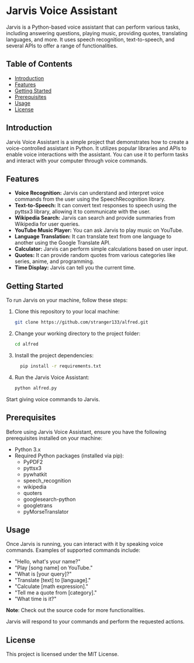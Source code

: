 # Jarvis Voice Assistant

Jarvis is a Python-based voice assistant that can perform various tasks, including answering questions, playing music, providing quotes, translating languages, and more. It uses speech recognition, text-to-speech, and several APIs to offer a range of functionalities.

## Table of Contents

- [Introduction](#introduction)
- [Features](#features)
- [Getting Started](#getting-started)
- [Prerequisites](#prerequisites)
- [Usage](#usage)
- [License](#license)

## Introduction

Jarvis Voice Assistant is a simple project that demonstrates how to create a voice-controlled assistant in Python. It utilizes popular libraries and APIs to enable voice interactions with the assistant. You can use it to perform tasks and interact with your computer through voice commands.

## Features

- **Voice Recognition:** Jarvis can understand and interpret voice commands from the user using the SpeechRecognition library.
- **Text-to-Speech:** It can convert text responses to speech using the pyttsx3 library, allowing it to communicate with the user.
- **Wikipedia Search:** Jarvis can search and provide summaries from Wikipedia for user queries.
- **YouTube Music Player:** You can ask Jarvis to play music on YouTube.
- **Language Translation:** It can translate text from one language to another using the Google Translate API.
- **Calculator:** Jarvis can perform simple calculations based on user input.
- **Quotes:** It can provide random quotes from various categories like series, anime, and programming.
- **Time Display:** Jarvis can tell you the current time.

## Getting Started

To run Jarvis on your machine, follow these steps:

1. Clone this repository to your local machine:

   ```bash
   git clone https://github.com/stranger133/alfred.git

2. Change your working directory to the project folder:

    ```bash
    cd alfred

3. Install the project dependencies:
    ```bash
      pip install -r requirements.txt

4. Run the Jarvis Voice Assistant:

    ```bash
    python alfred.py

Start giving voice commands to Jarvis.

## Prerequisites

Before using Jarvis Voice Assistant, ensure you have the following prerequisites installed on your machine:

- Python 3.x
- Required Python packages (installed via pip):
  - PyPDF2
  - pyttsx3
  - pywhatkit
  - speech_recognition
  - wikipedia
  - quoters
  - googlesearch-python
  - googletrans
  - pyMorseTranslator

## Usage

Once Jarvis is running, you can interact with it by speaking voice commands. Examples of supported commands include:

- "Hello, what's your name?"
- "Play [song name] on YouTube."
- "What is [your query]?"
- "Translate [text] to [language]."
- "Calculate [math expression]."
- "Tell me a quote from [category]."
- "What time is it?"

**Note**: Check out the source code for more functionalities.

Jarvis will respond to your commands and perform the requested actions.

## License

This project is licensed under the MIT License.
